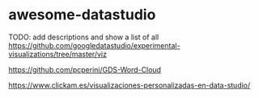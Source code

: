 # awesome-datastudio


TODO: add descriptions and show a list of all
https://github.com/googledatastudio/experimental-visualizations/tree/master/viz


https://github.com/pcperini/GDS-Word-Cloud

https://www.clickam.es/visualizaciones-personalizadas-en-data-studio/
